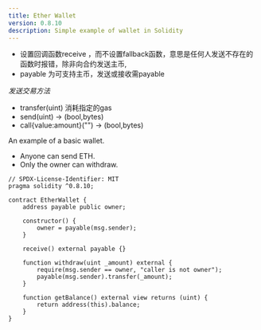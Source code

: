 ```yaml
---
title: Ether Wallet
version: 0.8.10
description: Simple example of wallet in Solidity
---
```



- 设置回调函数receive ，而不设置fallback函数，意思是任何人发送不存在的函数时报错，除非向合约发送主币,
- payable 为可支持主币，发送或接收需payable
  
*发送交易方法*
- transfer(uint) 消耗指定的gas
- send(uint) -> (bool,bytes) 
- call{value:amount}("") -> (bool,bytes)


An example of a basic wallet.

- Anyone can send ETH.
- Only the owner can withdraw.

```solidity
// SPDX-License-Identifier: MIT
pragma solidity ^0.8.10;

contract EtherWallet {
    address payable public owner;

    constructor() {
        owner = payable(msg.sender);
    }

    receive() external payable {}

    function withdraw(uint _amount) external {
        require(msg.sender == owner, "caller is not owner");
        payable(msg.sender).transfer(_amount);
    }

    function getBalance() external view returns (uint) {
        return address(this).balance;
    }
}

```
